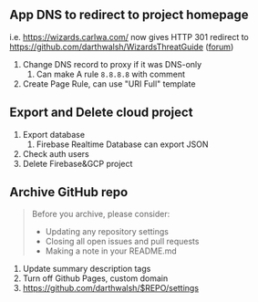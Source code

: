 ## App DNS to redirect to project homepage
i.e. https://wizards.carlwa.com/ now gives HTTP 301 redirect to https://github.com/darthwalsh/WizardsThreatGuide
([forum](https://community.cloudflare.com/t/how-do-i-create-a-subdomain-and-redirect-it/74956/2))
1. Change DNS record to proxy if it was DNS-only
	1. Can make A rule `8.8.8.8` with comment
2. Create Page Rule, can use "URI Full" template
## Export and Delete cloud project
1. Export database
	1. Firebase Realtime Database can export JSON
2. Check auth users
3. Delete Firebase&GCP project
## Archive GitHub repo
> Before you archive, please consider:
> - Updating any repository settings
> - Closing all open issues and pull requests
> - Making a note in your README.md

1. Update summary description tags
2. Turn off Github Pages, custom domain
3. https://github.com/darthwalsh/$REPO/settings
